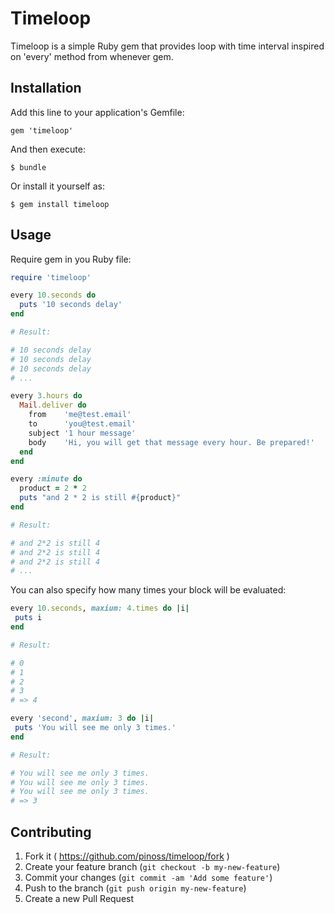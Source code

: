 # Timeloop

Timeloop is a simple Ruby gem that provides loop with time interval inspired on 'every' method from whenever gem. 

## Installation

Add this line to your application's Gemfile:

    gem 'timeloop'

And then execute:

    $ bundle

Or install it yourself as:

    $ gem install timeloop

## Usage

Require gem in you Ruby file:

```ruby
require 'timeloop'

every 10.seconds do
  puts '10 seconds delay'
end

# Result:

# 10 seconds delay
# 10 seconds delay
# 10 seconds delay
# ...

every 3.hours do
  Mail.deliver do
    from    'me@test.email'
    to      'you@test.email'
    subject '1 hour message'
    body    'Hi, you will get that message every hour. Be prepared!'
  end
end

every :minute do
  product = 2 * 2
  puts "and 2 * 2 is still #{product}"
end

# Result:

# and 2*2 is still 4
# and 2*2 is still 4
# and 2*2 is still 4
# ...
```

You can also specify how many times your block will be evaluated:

```ruby
every 10.seconds, maxium: 4.times do |i|
 puts i
end

# Result:

# 0
# 1
# 2
# 3
# => 4

every 'second', maxium: 3 do |i|
 puts 'You will see me only 3 times.'
end

# Result:

# You will see me only 3 times.
# You will see me only 3 times.
# You will see me only 3 times.
# => 3
```

## Contributing

1. Fork it ( https://github.com/pinoss/timeloop/fork )
2. Create your feature branch (`git checkout -b my-new-feature`)
3. Commit your changes (`git commit -am 'Add some feature'`)
4. Push to the branch (`git push origin my-new-feature`)
5. Create a new Pull Request
